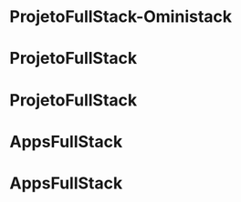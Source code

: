 # ProjetoFullStack-Oministack
# ProjetoFullStack
# ProjetoFullStack
# AppsFullStack
# AppsFullStack

